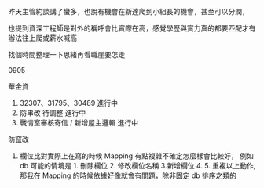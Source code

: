 昨天主管約談講了蠻多，也說有機會在新達爬到小組長的機會，甚至可以分潤，

也提到資深工程師是對外的稱呼會比實際在高，感覺學歷與實力真的都要匹配才有辦法往上爬或薪水喊高

找個時間整理一下思緒再看職崖要怎走

0905

華金資

1. 32307、31795、30489 進行中
2. 防串改 待調整 進行中
3. 戰情室審核寄信 / 新增屋主邏輯 進行中


防竄改

1. 欄位比對實際上在寫的時候 Mapping 有點複雜不確定怎麼樣會比較好，
   例如 db 可能的情境是 1. 刪除欄位 2. 修改欄位名稱 3.新增欄位 4. 5. 重複以上動作,
   那我在 Mapping 的時候依據好像就會有問題，除非固定 db 排序之類的
